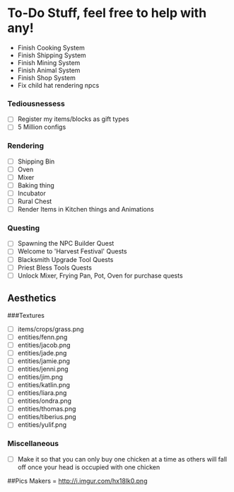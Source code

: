 # To-Do Stuff, feel free to help with any!
- Finish Cooking System
- Finish Shipping System
- Finish Mining System
- Finish Animal System
- Finish Shop System
- Fix child hat rendering npcs

### Tediousnessess
- [ ] Register my items/blocks as gift types
- [ ] 5 Million configs

### Rendering
- [ ] Shipping Bin
- [ ] Oven
- [ ] Mixer
- [ ] Baking thing
- [ ] Incubator
- [ ] Rural Chest
- [ ] Render Items in Kitchen things and Animations

### Questing
- [ ] Spawning the NPC Builder Quest
- [ ] Welcome to 'Harvest Festival' Quests
- [ ] Blacksmith Upgrade Tool Quests
- [ ] Priest Bless Tools Quests
- [ ] Unlock Mixer, Frying Pan, Pot, Oven for purchase quests

## Aesthetics 
###Textures
- [ ] items/crops/grass.png 
- [ ] entities/fenn.png
- [ ] entities/jacob.png
- [ ] entities/jade.png
- [ ] entities/jamie.png
- [ ] entities/jenni.png
- [ ] entities/jim.png
- [ ] entities/katlin.png
- [ ] entities/liara.png
- [ ] entities/ondra.png
- [ ] entities/thomas.png
- [ ] entities/tiberius.png
- [ ] entities/yulif.png

### Miscellaneous
- [ ] Make it so that you can only buy one chicken at a time as others will fall off once your head is occupied with one chicken

##Pics
Makers = http://i.imgur.com/hx18lk0.png
